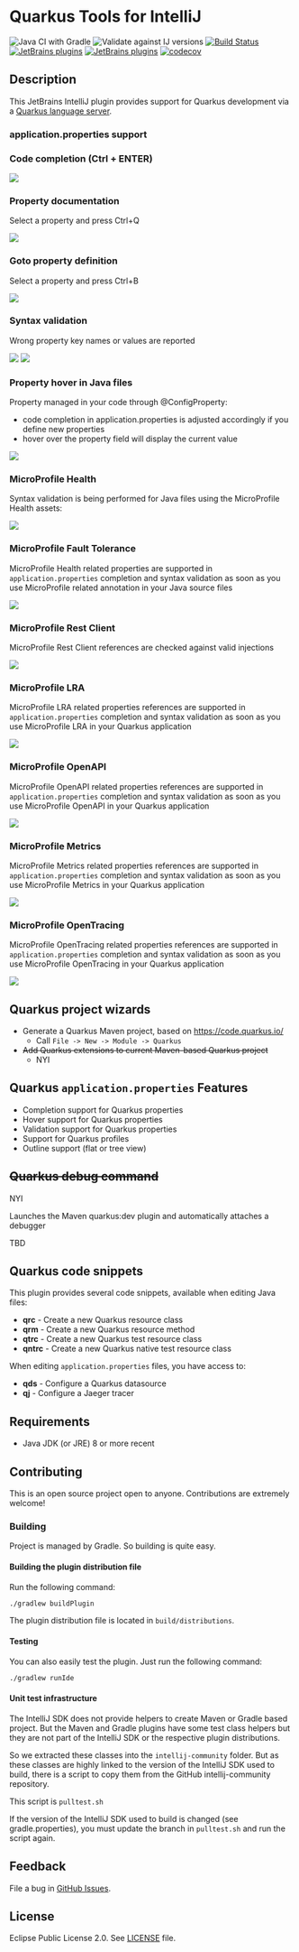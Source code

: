 # Quarkus Tools for IntelliJ
[plugin-repo]: https://plugins.jetbrains.com/plugin/13234-quarkus
[plugin-version-svg]: https://img.shields.io/jetbrains/plugin/v/13234-quarkus.svg
[plugin-downloads-svg]: https://img.shields.io/jetbrains/plugin/d/13234-quarkus.svg

![Java CI with Gradle](https://github.com/redhat-developer/intellij-quarkus/workflows/Java%20CI%20with%20Gradle/badge.svg)
![Validate against IJ versions](https://github.com/redhat-developer/intellij-quarkus/workflows/Validate%20against%20IJ%20versions/badge.svg)
[![Build Status](https://travis-ci.com/redhat-developer/intellij-openshift-connector.svg?branch=master)](https://travis-ci.com/redhat-developer/intellij-quarkus)
[![JetBrains plugins][plugin-version-svg]][plugin-repo]
[![JetBrains plugins][plugin-downloads-svg]][plugin-repo]
[![codecov](https://codecov.io/gh/redhat-developer/intellij-quarkus/branch/master/graph/badge.svg)](https://codecov.io/gh/redhat-developer/intellij-quarkus)


## Description

This JetBrains IntelliJ plugin provides support for Quarkus development via a 
[Quarkus language server](https://github.com/redhat-developer/quarkus-ls/tree/master/microprofile.ls).

### application.properties support

### Code completion (Ctrl + ENTER)

![](images/quarkus-tools.png)

### Property documentation

Select a property and press Ctrl+Q

![](images/quarkus-tools1.png)

### Goto property definition

Select a property and press Ctrl+B

![](images/quarkus-tools2.gif)

### Syntax validation

Wrong property key names or values are reported

![](images/quarkus-tools3.png)
![](images/quarkus-tools4.png)

### Property hover in Java files

Property managed in your code through @ConfigProperty:
  * code completion in application.properties is adjusted accordingly if you define new properties
  * hover over the property field will display the current value

![](images/quarkus-tools5.gif)
  
### MicroProfile Health 

Syntax validation is being performed for Java files using the MicroProfile Health assets:

![](images/quarkus-tools6.gif)

### MicroProfile Fault Tolerance

MicroProfile Health related properties are supported in `application.properties` completion
and syntax validation as soon as you use MicroProfile related annotation in your Java
source files

![](images/quarkus-tools7.gif)

### MicroProfile Rest Client

MicroProfile Rest Client references are checked against valid injections

![](images/quarkus-tools8.gif)

### MicroProfile LRA

MicroProfile LRA related properties references are supported in `application.properties` completion
and syntax validation as soon as you use MicroProfile LRA in your Quarkus application

![](images/quarkus-tools9.png)

### MicroProfile OpenAPI

MicroProfile OpenAPI related properties references are supported in `application.properties` completion
and syntax validation as soon as you use MicroProfile OpenAPI in your Quarkus application

![](images/quarkus-tools10.png)

### MicroProfile Metrics

MicroProfile Metrics related properties references are supported in `application.properties` completion
and syntax validation as soon as you use MicroProfile Metrics in your Quarkus application

![](images/quarkus-tools10.png)

### MicroProfile OpenTracing

MicroProfile OpenTracing related properties references are supported in `application.properties` completion
and syntax validation as soon as you use MicroProfile OpenTracing in your Quarkus application

![](images/quarkus-tools11.png)

## Quarkus project wizards
  * Generate a Quarkus Maven project, based on https://code.quarkus.io/
    - Call `File -> New -> Module -> Quarkus`
  * ~~Add Quarkus extensions to current Maven-based Quarkus project~~
    - NYI

## Quarkus `application.properties` Features
  * Completion support for Quarkus properties
  * Hover support for Quarkus properties
  * Validation support for Quarkus properties 
  * Support for Quarkus profiles
  * Outline support (flat or tree view)

## ~~Quarkus debug command~~
  NYI
  
  Launches the Maven quarkus:dev plugin and automatically attaches a debugger

  TBD
  
## Quarkus code snippets

This plugin provides several code snippets, available when editing Java files:

  * **qrc** - Create a new Quarkus resource class
  * **qrm** - Create a new Quarkus resource method
  * **qtrc** - Create a new Quarkus test resource class
  * **qntrc** - Create a new Quarkus native test resource class

When editing `application.properties` files, you have access to:

  * **qds** - Configure a Quarkus datasource
  * **qj** - Configure a Jaeger tracer


## Requirements

  * Java JDK (or JRE) 8 or more recent

        
## Contributing

This is an open source project open to anyone. Contributions are extremely welcome!

### Building

Project is managed by Gradle. So building is quite easy.

#### Building the plugin distribution file

Run the following command:

```sh
./gradlew buildPlugin
```
The plugin distribution file is located in ```build/distributions```.

#### Testing

You can also easily test the plugin. Just run the following command:

```sh
./gradlew runIde
```

#### Unit test infrastructure

The IntelliJ SDK does not provide helpers to create Maven or Gradle based project.
But the Maven and Gradle plugins have some test class helpers but they are not part
of the IntelliJ SDK or the respective plugin distributions.

So we extracted these classes into the ```intellij-community``` folder. But as these
classes are highly linked to the version of the IntelliJ SDK used to build, there is
a script to copy them from the GitHub intellij-community repository.

This script is ```pulltest.sh```

If the version of the IntelliJ SDK used to build is changed (see gradle.properties), you must
update the branch in ```pulltest.sh``` and run the script again.

## Feedback

File a bug in [GitHub Issues](https://github.com/redhat-developer/intellij-quarkus/issues).

## License

Eclipse Public License 2.0.
See [LICENSE](LICENSE) file.